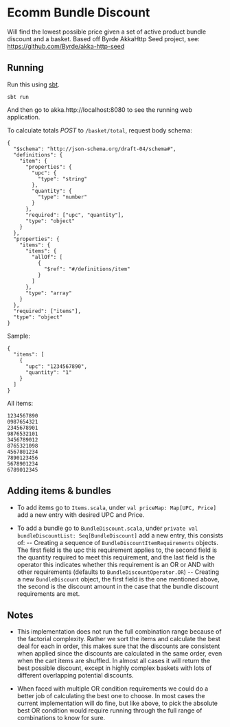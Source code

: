 # Ecomm Bundle Discount

Will find the lowest possible price given a set of active product bundle discount and a basket.
Based off Byrde AkkaHttp Seed project, see: https://github.com/Byrde/akka-http-seed

## Running

Run this using [sbt](akka.http://www.scala-sbt.org/).

```
sbt run
```

And then go to akka.http://localhost:8080 to see the running web application.

To calculate totals *POST* to `/basket/total`, request body schema:
```
{
  "$schema": "http://json-schema.org/draft-04/schema#",
  "definitions": {
    "item": {
      "properties": {
        "upc": {
          "type": "string"
        },
        "quantity": {
          "type": "number"
        }
      },
      "required": ["upc", "quantity"],
      "type": "object"
    }
  },
  "properties": {
    "items": {
      "items": {
        "allOf": [
          {
            "$ref": "#/definitions/item"
          }
        ]
      },
      "type": "array"
    }
  },
  "required": ["items"],
  "type": "object"
}
```

Sample:
```
{
  "items": [
    {
      "upc": "1234567890",
      "quantity": "1"
    }
  ]
}
```

All items:
```
1234567890
0987654321
2345678901
9876532101
3456789012
8765321098
4567801234
7890123456
5678901234
6789012345
```

## Adding items & bundles

- To add items go to ```Items.scala```, under ```val priceMap: Map[UPC, Price]``` add a new entry with desired UPC and Price.

- To add a bundle go to ```BundleDiscount.scala```, under ```private val bundleDiscountList: Seq[BundleDiscount]``` add a new entry, this consists of:
    -- Creating a sequence of ```BundleDiscountItemRequirements``` objects. The first field is the upc this requirement applies to,
    the second field is the quantity required to meet this requirement, and the last field is the operator this indicates
    whether this requirement is an OR or AND with other requirements (defaults to ```BundleDiscountOperator.OR```)
    -- Creating a new ```BundleDiscount``` object, the first field is the one mentioned above, the second is the discount amount
    in the case that the bundle discount requirements are met.

## Notes

- This implementation does not run the full combination range because of the factorial complexity. Rather we sort the items
and calculate the best deal for each in order, this makes sure that the discounts are consistent when applied since the discounts
are calculated in the same order, even when the cart items are shuffled. In almost all cases it will return the best possible discount,
except in highly complex baskets with lots of different overlapping potential discounts.

- When faced with multiple OR condition requirements we could do a better job of calculating the best one to choose. In
most cases the current implementation will do fine, but like above, to pick the absolute best OR condition would require
running through the full range of combinations to know for sure.